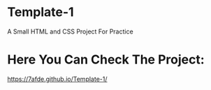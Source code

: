 # Template-1
A Small HTML and CSS Project For Practice 
# Here You Can Check The Project:
https://7afde.github.io/Template-1/
